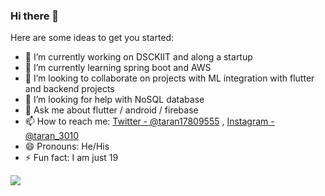 ### Hi there 👋


Here are some ideas to get you started:

- 🔭 I’m currently working on DSCKIIT and along a startup
- 🌱 I’m currently learning spring boot and AWS
- 👯 I’m looking to collaborate on projects with ML integration with flutter and backend projects
- 🤔 I’m looking for help with NoSQL database
- 💬 Ask me about flutter / android / firebase
- 📫 How to reach me: [Twitter - @taran17809555](https://twitter.com/taran17809555) , [Instagram - @taran_3010](https://www.instagram.com/taran_3010/)
- 😄 Pronouns: He/His
- ⚡ Fun fact: I am just 19

<img src = "https://github-readme-stats.vercel.app/api?username=singhtaran1005&&show_icons=true&title_color=ffffff&icon_color=bb2acf&text_color=daf7dc&bg_color=151515" >
